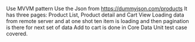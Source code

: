 Use MVVM pattern
Use the Json from https://dummyjson.com/products
It has three pages: Product List, Product detail and Cart View 
Loading data from remote server and at one shot ten item is loading and then pagination is there for next set of data
Add to cart is done in Core Data
Unit test case covered.


